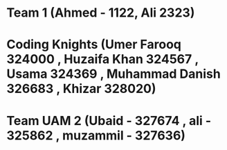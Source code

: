 # Team 1 (Ahmed - 1122, Ali 2323)
# Coding Knights (Umer Farooq 324000 , Huzaifa Khan 324567 , Usama 324369 , Muhammad Danish 326683 , Khizar 328020)
# Team UAM  2 (Ubaid - 327674 , ali - 325862 , muzammil - 327636)
